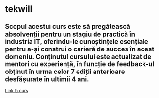 # tekwill
## Scopul acestui curs este să pregătească absolvenții pentru un stagiu de practică în industria IT, oferindu-le cunoștințele esențiale pentru a-și construi o carieră de succes în acest domeniu. Conținutul cursului este actualizat de mentori cu experiență, în funcție de feedback-ul obținut în urma celor 7 ediții anterioare desfășurate în ultimii 4 ani.

[Link la curs](https://tekwill.md/course/front-end-development/)
